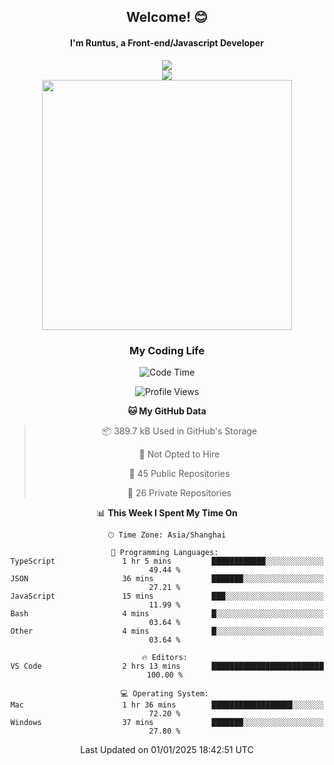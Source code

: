 

<div align="center">
    <div>    
        <h2>Welcome! 😊</h2>
        <h4> I'm Runtus, a Front-end/Javascript Developer</h4>
        <a href="https://github.com/antvis/g2">
            <img src="https://img.shields.io/endpoint?url=https://awards.antv.vision/runtus-g2-contributor.json" />
        </a>
    </div>
    <img style="width=100%" src="https://github.com/user-attachments/assets/96bbb592-d82f-4a25-bfe7-39362c279943"> </img>
</div>


<div align="center">
<img src="https://github-readme-stats.vercel.app/api?username=Runtus&show_icons=true&theme=tokyonight" width=400 />
</div>

<div align="center">
<h3>My Coding Life</h3>

<!--START_SECTION:waka-->
![Code Time](http://img.shields.io/badge/Code%20Time-372%20hrs%204%20mins-blue)

![Profile Views](http://img.shields.io/badge/Profile%20Views-14-blue)

**🐱 My GitHub Data** 

> 📦 389.7 kB Used in GitHub's Storage 
 > 
> 🚫 Not Opted to Hire
 > 
> 📜 45 Public Repositories 
 > 
> 🔑 26 Private Repositories 
 > 
📊 **This Week I Spent My Time On** 

```text
🕑︎ Time Zone: Asia/Shanghai

💬 Programming Languages: 
TypeScript               1 hr 5 mins         ████████████░░░░░░░░░░░░░   49.44 % 
JSON                     36 mins             ███████░░░░░░░░░░░░░░░░░░   27.21 % 
JavaScript               15 mins             ███░░░░░░░░░░░░░░░░░░░░░░   11.99 % 
Bash                     4 mins              █░░░░░░░░░░░░░░░░░░░░░░░░   03.64 % 
Other                    4 mins              █░░░░░░░░░░░░░░░░░░░░░░░░   03.64 % 

🔥 Editors: 
VS Code                  2 hrs 13 mins       █████████████████████████   100.00 % 

💻 Operating System: 
Mac                      1 hr 36 mins        ██████████████████░░░░░░░   72.20 % 
Windows                  37 mins             ███████░░░░░░░░░░░░░░░░░░   27.80 % 
```


 Last Updated on 01/01/2025 18:42:51 UTC
<!--END_SECTION:waka-->
</div>
